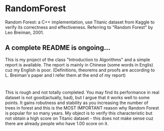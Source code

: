 # RandomForest
Random Forest: a C++ implementation, use Titanic dataset from Kaggle to verify its correctness and effectiveness. Referring to "Random Forest" by Leo Breiman, 2001.
## A complete README is ongoing...
This is my project of the class "Introduction to Algorithms" and a simple report is available. The report is mainly in Chinese (some words in Englis)
cuz my English is poor. (Definitions, theorems and proofs are according to L. Breiman's paper and I refer them at the end of my report)
#
This is rough and not totally completed. You may find its performance in real dataset is not good(actually, bad), but I argue that it works well to some points.
It gains robutness and stability as you increasing the number of trees in forest and this is the MOST IMPORTANT reason why Random Forest is popular for so 
many years. My object is to verify this characteristic but not obtain a high score on Titanic dataset - this does not make sense cuz there are already people who 
have 1.00 score on it.
